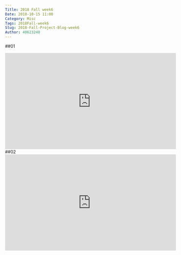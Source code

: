 ```yaml
---
Title: 2018 Fall week6
Date: 2018-10-15 11:00
Category: Misc
Tags: 2018Fall-week6
Slug: 2018-Fall-Project-Blog-week6
Author: 40623248
---
```




<!-- PELICAN_END_SUMMARY -->

##01
<iframe width="560" height="315" src="https://www.youtube.com/embed/wTxKYAOpdgs" frameborder="0" allow="autoplay; encrypted-media" allowfullscreen="allowfullscreen"></iframe>
##02
<iframe width="560" height="315" src="https://www.youtube.com/embed/ijgBHD5nPzo" frameborder="0" allow="autoplay; encrypted-media" allowfullscreen="allowfullscreen"></iframe>